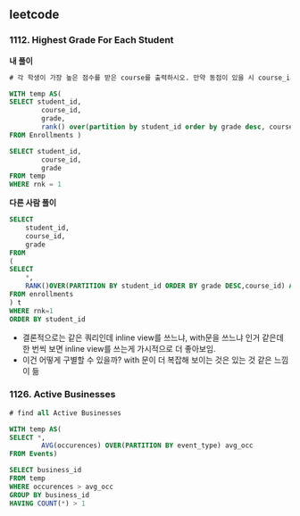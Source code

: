 ## leetcode 
### 1112. Highest Grade For Each Student
**내 풀이**
```sql
# 각 학생이 가장 높은 점수를 받은 course를 출력하시오. 만약 동점이 있을 시 course_id가 작은 것을 출력하시오 

WITH temp AS(
SELECT student_id,
        course_id,
        grade,
        rank() over(partition by student_id order by grade desc, course_id asc) as rnk 
FROM Enrollments )

SELECT student_id,
        course_id,
        grade
FROM temp 
WHERE rnk = 1 
```

**다른 사람 풀이**
```sql
SELECT
    student_id,
    course_id,
    grade
FROM
(
SELECT
    *,
    RANK()OVER(PARTITION BY student_id ORDER BY grade DESC,course_id) AS rnk
FROM enrollments
) t
WHERE rnk=1
ORDER BY student_id
```

* 결론적으로는 같은 쿼리인데 inline view를 쓰느냐, with문을 쓰느냐 인거 같은데 한 번씩 보면 inline view를 쓰는게 가시적으로 더 좋아보임.
* 이건 어떻게 구별할 수 있을까? with 문이 더 복잡해 보이는 것은 있는 것 같은 느낌이 듦 

### 1126. Active Businesses
```sql
# find all Active Businesses 

WITH temp AS(
SELECT *,
        AVG(occurences) OVER(PARTITION BY event_type) avg_occ
FROM Events)

SELECT business_id
FROM temp 
WHERE occurences > avg_occ
GROUP BY business_id 
HAVING COUNT(*) > 1
```
